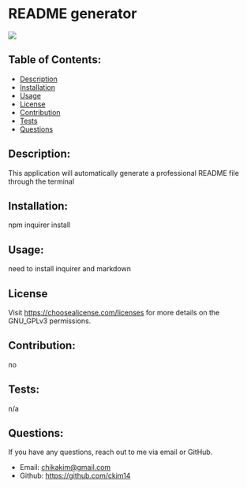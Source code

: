 # README generator

  ![](https://img.shields.io/badge/license-GNU_GPLv3-blue.svg)

  ## Table of Contents:
  - [Description](#description)
  - [Installation](#installation)
  - [Usage](#usage)
  - [License](#license)
  - [Contribution](#contribution)
  - [Tests](#tests)
  - [Questions](#questions)


  ## Description: 
  This application will automatically generate a professional README file through the terminal

  ## Installation:
  npm inquirer install

  ## Usage:
  need to install inquirer and markdown
 
  ## License
  Visit https://choosealicense.com/licenses for more details on the GNU_GPLv3 permissions.

  ## Contribution:
  no

  ## Tests:
  n/a

  ## Questions:
  If you have any questions, reach out to me via email or GitHub.
  - Email: chikakim@gmail.com
  - Github: https://github.com/ckim14

